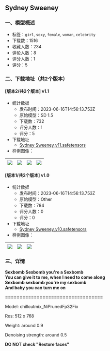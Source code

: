 ## Sydney Sweeney
### 一、模型概述

- 标签：`girl`, `sexy`, `female`, `woman`, `celebrity`
- 下载数：1516
- 收藏人数：234
- 评论人数：8
- 评分人数：1
- 评分：5

### 二、下载地址（共2个版本）

#### [版本2/共2个版本] v1.1

- 统计数据
  - 发布时间：2023-06-16T14:56:13.753Z
  - 原始模型：SD 1.5
  - 下载数：732
  - 评分人数：1
  - 评分：5
- 下载地址
  - [Sydney Sweeney_v11.safetensors](https://civitai.com/api/download/models/76302)
- 样例图像：

| <img src="https://image.civitai.com/xG1nkqKTMzGDvpLrqFT7WA/51a2e032-cdbe-4fd2-a1cd-dea4326dea0e/width=450/1264646.jpeg" /> | <img src="https://image.civitai.com/xG1nkqKTMzGDvpLrqFT7WA/00697c8a-35e5-437f-a565-b2b740188132/width=450/854141.jpeg" /> | <img src="https://image.civitai.com/xG1nkqKTMzGDvpLrqFT7WA/a55ade88-a262-499a-9708-4915a83d779d/width=450/853907.jpeg" /> | <img src="https://image.civitai.com/xG1nkqKTMzGDvpLrqFT7WA/a7809092-befc-49fa-98c5-a32adfef0975/width=450/853945.jpeg" /> |
| ---- | ---- | ---- | ---- |

#### [版本1/共2个版本] v1.0

- 统计数据
  - 发布时间：2023-06-16T14:56:13.753Z
  - 原始模型：Other
  - 下载数：784
  - 评分人数：0
  - 评分：0
- 下载地址
  - [Sydney Sweeney_v10.safetensors](https://civitai.com/api/download/models/28239)
- 样例图像：

| <img src="https://image.civitai.com/xG1nkqKTMzGDvpLrqFT7WA/256f0256-ac29-4b54-509b-a2c547c83a00/width=450/317695.jpeg" /> | <img src="https://image.civitai.com/xG1nkqKTMzGDvpLrqFT7WA/d65a767b-f1b7-47d3-7386-728d411eba00/width=450/317699.jpeg" /> | <img src="https://image.civitai.com/xG1nkqKTMzGDvpLrqFT7WA/99ea4710-15cb-4070-869c-a5d390bb0a00/width=450/317698.jpeg" /> |
| ---- | ---- | ---- |


### 三、详情
<p><strong>Sexbomb Sexbomb you're a Sexbomb<br />You can give it to me, when I need to come along<br />Sexbomb sexbomb you're my sexbomb<br />And baby you can turn me on</strong></p><p><strong>==================================</strong></p><p>Model: chilloutmix_NiPrunedFp32Fix</p><p>Res: 512 x 768</p><p>Weight: around 0.9</p><p>Denoising strength: around 0.5</p><p><strong>DO NOT check "Restore faces"</strong></p>
